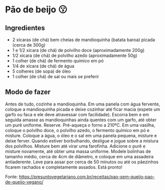 # Pão de beijo :kissing:

## Ingredientes

- 2 xícaras (de chá) bem cheias de mandioquinha (batata baroa) picada (cerca de 300g)
- 1 e 1/2 xícara (de chá) de polvilho doce (aproximadamente 200g)
- 1/2 xícara (de chá) de polvilho azedo (aproximadamente 50g)
- 1 colher (de chá) de fermento químico em pó
- 1/4 de xícara (de chá) de água
- 5 colheres (de sopa) de óleo
- 1 colher (de chá) de sal ou mais se preferir

## Modo de fazer

Antes de tudo, cozinhe a mandioquinha. Em uma panela com água fervente, coloque a mandioquinha picada e deixe cozinhar até ficar macia (espete um garfo ou faca e ele deve atravessar com facilidade). Escorra bem e em seguida amasse as mandioquinhas ainda quentes com um garfo, até obter um purê uniforme. Reserve.
Pré-aqueça o forno a 210ºC. Em uma vasilha, coloque o polvilho doce, o polvilho azedo, o fermento químico em pó e misture.
Coloque a água, o óleo e o sal em uma panela pequena, misture e deixe ferver. Quando estiver borbulhando, desligue e jogue sobre a mistura dos polvilhos. Misture bem até virar uma farofinha. Adicione o purê e misture novamente, até obter uma massa uniforme. Modele bolinhas de tamanho médio, cerca de 4cm de diâmetro, e coloque em uma assadeira antiaderente. Leve para assar por cerca de 50 minutos ou até os pãezinhos ficarem rachados e completamente assados. Está pronto!

Fonte: https://presuntovegetariano.com.br/receitas/pao-sem-queijo-pao-de-queijo-vegano/